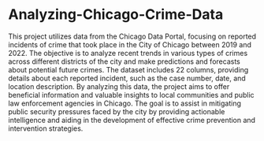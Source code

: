 # Analyzing-Chicago-Crime-Data

This project utilizes data from the Chicago Data Portal, focusing on reported incidents of crime that took place in the City of Chicago between 2019 and 2022. The objective is to analyze recent trends in various types of crimes across different districts of the city and make predictions and forecasts about potential future crimes. The dataset includes 22 columns, providing details about each reported incident, such as the case number, date, and location description. By analyzing this data, the project aims to offer beneficial information and valuable insights to local communities and public law enforcement agencies in Chicago. The goal is to assist in mitigating public security pressures faced by the city by providing actionable intelligence and aiding in the development of effective crime prevention and intervention strategies.
